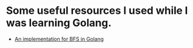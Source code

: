 # Some useful resources I used while I was learning Golang. 

- [An implementation for BFS in Golang](https://cybernetist.com/2019/03/09/breadth-first-search-using-go-standard-library/)
